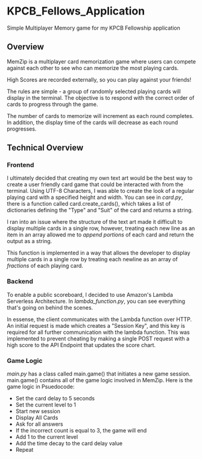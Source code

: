 # KPCB_Fellows_Application
Simple Multiplayer Memory game for my KPCB Fellowship application


## Overview

MemZip is a multiplayer card memorization game where users can compete against each other to see who can memorize the most playing cards.

High Scores are recorded externally, so you can play against your friends!

The rules are simple - a group of randomly selected playing cards
will display in the terminal.  The objective is to respond with the correct order
of cards to progress through the game.

The number of cards to memorize will increment as each round completes.
In addition, the display time of the cards will decrease as each round progresses.


## Technical Overview

### Frontend

I ultimately decided that creating my own text art would be the best way to create a user friendly card game that could be interacted with from the terminal.  Using UTF-8 Characters, I was able to create the look of a regular playing card with a specified height and width.  You can see in *card.py*, there is a function called card.create_cards(), which takes a list of dictionaries defining the "Type" and "Suit" of the card and returns a string.

I ran into an issue where the structure of the text art made it difficult to display multiple cards in a single row, however, treating each new line as an item in an array allowed me to *append portions* of each card and return the output as a string.

This function is implemented in a way that allows the developer to display multiple cards in a single row by treating each newline as an array of *fractions* of each playing card.

### Backend

To enable a public scoreboard, I decided to use Amazon's Lambda Serverless Architecture.  In *lambda_function.py*, you can see everything that's going on behind the scenes.

In essense, the client communicates with the Lambda function over HTTP.  An initial request is made which creates a "Session Key", and this key is required for all further communication with the lambda function.  This was implemented to prevent cheating by making a single POST request with a high score to the API Endpoint that updates the score chart.

### Game Logic

*main.py* has a class called main.game() that initiates a new game session.  main.game() contains all of the game logic involved in MemZip.  Here is the game logic in Psuedocode:


- Set the card delay to 5 seconds
- Set the current level to 1
- Start new session
- Display All Cards
- Ask for all answers
- If the incorrect count is equal to 3, the game will end
- Add 1 to the current level
- Add the time decay to the card delay value
- Repeat


